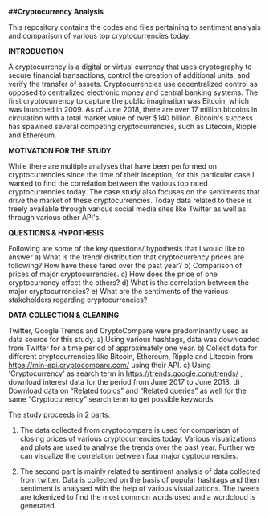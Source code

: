 **##Cryptocurrency Analysis**

This repository contains the codes and files pertaining to sentiment analysis and comparison of various top cryptocurrencies today.

**INTRODUCTION**

A cryptocurrency is a digital or virtual currency that uses cryptography to secure financial
transactions, control the creation of additional units, and verify the transfer of assets.
Cryptocurrencies use decentralized control as opposed to centralized electronic money
and central banking systems. The first cryptocurrency to capture the public imagination
was Bitcoin, which was launched in 2009. As of June 2018, there are over 17 million
bitcoins in circulation with a total market value of over $140 billion. Bitcoin's success has
spawned several competing cryptocurrencies, such as Litecoin, Ripple and Ethereum.


**MOTIVATION FOR THE STUDY**

While there are multiple analyses that have been performed on cryptocurrencies
since the time of their inception, for this particular case I wanted to find the
correlation between the various top rated cryptocurrencies today. The case study
also focuses on the sentiments that drive the market of these cryptocurrencies. Today data
related to these is freely available through various social media sites like Twitter as well
as through various other API's.



**QUESTIONS & HYPOTHESIS**

Following are some of the key questions/ hypothesis that I would like to answer
a)	What is the trend/ distribution that cryptocurrency prices are following? How have these fared over the past year?
b)	Comparison of prices of major cryptocurrencies.
c)	How does the price of one cryptocurrency effect the others?
d)	What is the correlation between the major cryptocurrencies?
e)	What are the sentiments of the various stakeholders regarding cryptocurrencies?


**DATA COLLECTION & CLEANING**

Twitter, Google Trends and CryptoCompare were predominantly used as data source for
this study.
a) Using various hashtags, data was downloaded from Twitter for a time period of
approximately one year.
b) Collect data for different cryptocurrencies like Bitcoin, Ethereum, Ripple and Litecoin
from https://min-api.cryptocompare.com/ using their API.
c) Using 'Cryptocurrency' as search term in https://trends.google.com/trends/ , download
interest data for the period from June 2017 to June 2018.
d) Download data on “Related topics” and “Related queries” as well for the same
“Cryptocurrency” search term to get possible keywords.

The study proceeds in 2 parts:
1.	The data collected from cryptocompare is used for comparison of closing prices of various cryptocurrencies today. Various visualizations and plots are used to analyse the trends over the past year. Further we can visualize the correlation between four major cyptocurrencies.

2.	The second part is mainly related to sentiment analysis of data collected from twitter. Data is collected on the basis of popular hashtags and then sentiment is analysed with the help of various visualizations. The tweets are tokenized to find the most common words used and a wordcloud is generated.
